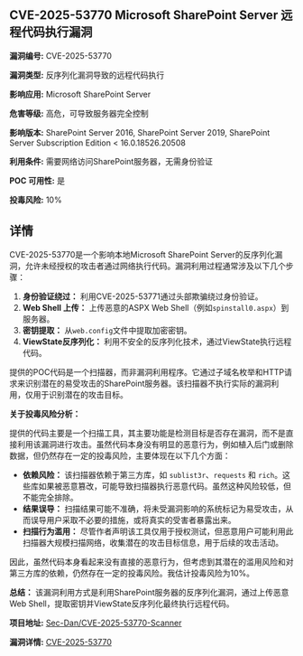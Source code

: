 ## CVE-2025-53770 Microsoft SharePoint Server 远程代码执行漏洞

**漏洞编号:** CVE-2025-53770

**漏洞类型:** 反序列化漏洞导致的远程代码执行

**影响应用:** Microsoft SharePoint Server

**危害等级:** 高危，可导致服务器完全控制

**影响版本:** SharePoint Server 2016, SharePoint Server 2019, SharePoint Server Subscription Edition < 16.0.18526.20508

**利用条件:** 需要网络访问SharePoint服务器，无需身份验证

**POC 可用性:** 是

**投毒风险:** 10%

## 详情

CVE-2025-53770是一个影响本地Microsoft SharePoint Server的反序列化漏洞，允许未经授权的攻击者通过网络执行代码。漏洞利用过程通常涉及以下几个步骤：

1.  **身份验证绕过：** 利用CVE-2025-53771通过头部欺骗绕过身份验证。
2.  **Web Shell 上传：** 上传恶意的ASPX Web Shell（例如`spinstall0.aspx`）到服务器。
3.  **密钥提取：** 从`web.config`文件中提取加密密钥。
4.  **ViewState反序列化：** 利用不安全的反序列化技术，通过ViewState执行远程代码。

提供的POC代码是一个扫描器，而非漏洞利用程序。它通过子域名枚举和HTTP请求来识别潜在的易受攻击的SharePoint服务器。该扫描器不执行实际的漏洞利用，仅用于识别潜在的攻击目标。

**关于投毒风险分析：**

提供的代码主要是一个扫描工具，其主要功能是检测目标是否存在漏洞，而不是直接利用该漏洞进行攻击。虽然代码本身没有明显的恶意行为，例如植入后门或删除数据，但仍然存在一定的投毒风险，主要体现在以下几个方面：

*   **依赖风险：** 该扫描器依赖于第三方库，如 `sublist3r`、`requests` 和 `rich`。这些库如果被恶意篡改，可能导致扫描器执行恶意代码。虽然这种风险较低，但不能完全排除。
*   **结果误导：** 扫描结果可能不准确，将未受漏洞影响的系统标记为易受攻击，从而误导用户采取不必要的措施，或将真实的受害者暴露出来。
*   **扫描行为滥用：** 尽管作者声明该工具仅用于授权测试，但恶意用户可能利用此扫描器大规模扫描网络，收集潜在的攻击目标信息，用于后续的攻击活动。

因此，虽然代码本身看起来没有直接的恶意行为，但考虑到其潜在的滥用风险和对第三方库的依赖，仍然存在一定的投毒风险。我估计投毒风险为10%。

**总结：**
该漏洞利用方式是利用SharePoint服务器的反序列化漏洞，通过上传恶意Web Shell，提取密钥并ViewState反序列化最终执行远程代码。


**项目地址:** [Sec-Dan/CVE-2025-53770-Scanner](https://github.com/Sec-Dan/CVE-2025-53770-Scanner)

**漏洞详情:** [CVE-2025-53770](https://nvd.nist.gov/vuln/detail/CVE-2025-53770)